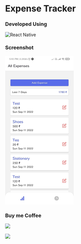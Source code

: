 # Expense Tracker

### Developed Using
![React Native](https://img.shields.io/badge/react_native-%2320232a.svg?style=for-the-badge&logo=react&logoColor=%2361DAFB)



### Screenshot
![Home Page](./homepage.png)


### Buy me Coffee
[![](https://img.shields.io/badge/Ko--fi-F16061?style=for-the-badge&logo=ko-fi&logoColor=white)](https://ko-fi.com/virendrakhorwal)

![](http://ForTheBadge.com/images/badges/built-with-love.svg)
